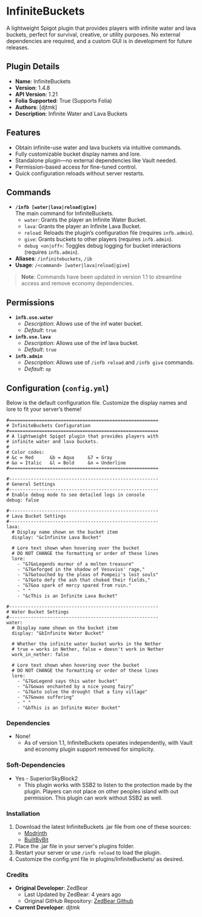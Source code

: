 # InfiniteBuckets

A lightweight Spigot plugin that provides players with infinite water and lava buckets, perfect for survival, creative, or utility purposes. No external dependencies are required, and a custom GUI is in development for future releases.

## Plugin Details

- **Name**: InfiniteBuckets
- **Version**: 1.4.8
- **API Version**: 1.21
- **Folia Supported**: True (Supports Folia)
- **Authors**: [djtmk]
- **Description**: Infinite Water and Lava Buckets

## Features

- Obtain infinite-use water and lava buckets via intuitive commands.
- Fully customizable bucket display names and lore.
- Standalone plugin—no external dependencies like Vault needed.
- Permission-based access for fine-tuned control.
- Quick configuration reloads without server restarts.

## Commands

- **` /infb [water|lava|reload|give] `**  
  The main command for InfiniteBuckets.
    - `water`: Grants the player an Infinite Water Bucket.
    - `lava`: Grants the player an Infinite Lava Bucket.
    - `reload`: Reloads the plugin’s configuration file (requires `infb.admin`).
    - `give`: Grants buckets to other players (requires `infb.admin`).
    - `debug <on|off>`: Toggles debug logging for bucket interactions (requires `infb.admin`).
- **Aliases**: `/infinitebuckets`, `/ib`
- **Usage**: `/<command> [water|lava|reload|give]`

> **Note**: Commands have been updated in version 1.1 to streamline access and remove economy dependencies.

## Permissions

- **`infb.use.water`**
    - *Description*: Allows use of the inf water bucket.
    - *Default*: `true`
- **`infb.use.lava`**
    - *Description*: Allows use of the inf lava bucket.
    - *Default*: `true`
- **`infb.admin`**
    - *Description*: Allows use of `/infb reload` and `/infb give` commands.
    - *Default*: `op`

## Configuration (`config.yml`)

Below is the default configuration file. Customize the display names and lore to fit your server’s theme!

```
#=======================================================
# InfiniteBuckets Configuration
#=======================================================
# A lightweight Spigot plugin that provides players with
# infinite water and lava buckets.
#
# Color codes:
# &c = Red      &b = Aqua     &7 = Gray
# &o = Italic   &l = Bold     &n = Underline
#=======================================================

#-------------------------------------------------------
# General Settings
#-------------------------------------------------------
# Enable debug mode to see detailed logs in console
debug: false

#-------------------------------------------------------
# Lava Bucket Settings
#-------------------------------------------------------
lava:
  # Display name shown on the bucket item
  display: "&cInfinite Lava Bucket"

  # Lore text shown when hovering over the bucket
  # DO NOT CHANGE the formatting or order of these lines
  lore:
    - "&7&oLegends murmur of a molten treasure"
    - "&7&oforged in the shadow of Vesuvius' rage,"
    - "&7&otouched by the pleas of Pompeii's lost souls"
    - "&7&oto defy the ash that choked their fields,"
    - "&7&oa spark of mercy spared from ruin."
    - " "
    - "&cThis is an Infinite Lava Bucket"

#-------------------------------------------------------
# Water Bucket Settings
#-------------------------------------------------------
water:
  # Display name shown on the bucket item
  display: "&bInfinite Water Bucket"

  # Whether the infinite water bucket works in the Nether
  # true = works in Nether, false = doesn't work in Nether
  work_in_nether: false

  # Lore text shown when hovering over the bucket
  # DO NOT CHANGE the formatting or order of these lines
  lore:
    - "&7&oLegend says this water bucket"
    - "&7&owas enchanted by a nice young fairy"
    - "&7&oto solve the drought that a tiny village"
    - "&7&owas suffering"
    - " "
    - "&bThis is an Infinite Water Bucket"

```

### Dependencies
- None!
  * As of version 1.1, InfiniteBuckets operates independently, with Vault and economy plugin support removed for simplicity.

### Soft-Dependencies
- Yes - SuperiorSkyBlock2 
  * This plugin works with SSB2 to listen to the protection made by the plugin. Players can not place on other peoples island with out permission. This plugin can work without SSB2 as well. 

### Installation
1. Download the latest InfiniteBuckets .jar file from one of these sources:
   - [Modrinth](https://modrinth.com/plugin/infinitebuckets)
   - [BuiltByBit](https://builtbybit.com/resources/infinitebuckets.61863/)
2. Place the .jar file in your server's plugins folder.
3. Restart your server or use `/infb reload` to load the plugin.
4. Customize the config.yml file in plugins/InfiniteBuckets/ as desired.

### Credits
- **Original Developer**: ZedBear
  - Last Updated by ZedBear: 4 years ago
  - Original GitHub Repository: [ZedBear Github](https://github.com/ZedBear/InfiniteBuckets)
- **Current Developer**: djtmk
